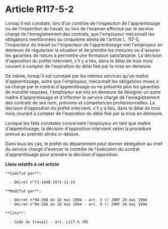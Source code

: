 # Article R117-5-2

Lorsqu'il est constaté, lors d'un contrôle de l'inspection de l'apprentissage ou de l'inspection du travail, ou lors de
l'examen effectué par le service chargé de l'enregistrement des contrats, que l'employeur méconnaît les obligations
mentionnées au cinquième alinéa de l'article L. 117-5, l'inspecteur du travail ou l'inspecteur de l'apprentissage met
l'employeur en demeure de régulariser la situation et de prendre les mesures ou d'assurer les garanties de nature à permettre
une formation satisfaisante. La décision d'opposition du préfet intervient, s'il y a lieu, dans le délai de trois mois
courant à compter de l'expiration du délai fixé par la mise en demeure.

De même, lorsqu'il est constaté par les mêmes services qu'un maître d'apprentissage, autre que l'employeur, méconnaît les
obligations mises à sa charge par le contrat d'apprentissage ou ne présente plus les garanties de moralité requises,
l'employeur est mis en demeure de désigner un autre maître d'apprentissage et d'informer le service chargé de
l'enregistrement des contrats de ses nom, prénoms et compétences professionnelles. La décision d'opposition du préfet
intervient, s'il y a lieu, dans le délai de trois mois courant à compter de l'expiration du délai fixé par la mise en
demeure.

Lorsque les faits constatés concernent l'employeur en tant que maître d'apprentissage, la décision d'opposition intervient
selon la procédure prévue au premier alinéa ci-dessus.

Dans tous les cas, le préfet du département peut donner délégation au chef du service chargé d'exercer le contrôle de
l'exécution du contrat d'apprentissage pour prendre la décision d'opposition.

**Liens relatifs à cet article**

	**Codifié par**:

	  - Décret n°73-1048 1973-11-15

	**Modifié par**:

	  - Décret n°94-398 du 18 mai 1994 - art. 3 () JORF 20 mai 1994
	  - Décret n°94-398 du 18 mai 1994 - art. 8 () JORF 20 mai 1994

	**Cite**:

	  - Code du travail - art. L117-5 (M)
